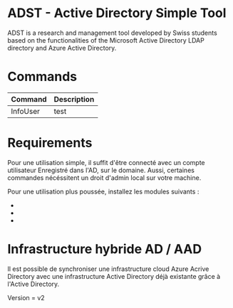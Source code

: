 # ADST - Active Directory Simple Tool

ADST is a research and management tool developed by Swiss students based on the functionalities of the Microsoft Active Directory LDAP directory and Azure Active Directory.

# Commands

|Command|Description|
|-|-|
|InfoUser|test|



# Requirements

Pour une utilisation simple, il suffit d'être connecté avec un compte utilisateur Enregistré dans l'AD, sur le domaine.
Aussi, certaines commandes nécéssitent un droit d'admin local sur votre machine.

Pour une utilisation plus poussée, installez les modules suivants :

- 
- 
- 



# Infrastructure hybride AD / AAD

Il est possible de synchroniser une infrastructure cloud Azure Acrive Directory avec une infrastructure Active Directory
déjà existante grâce à l'Active Directory.





Version = v2
